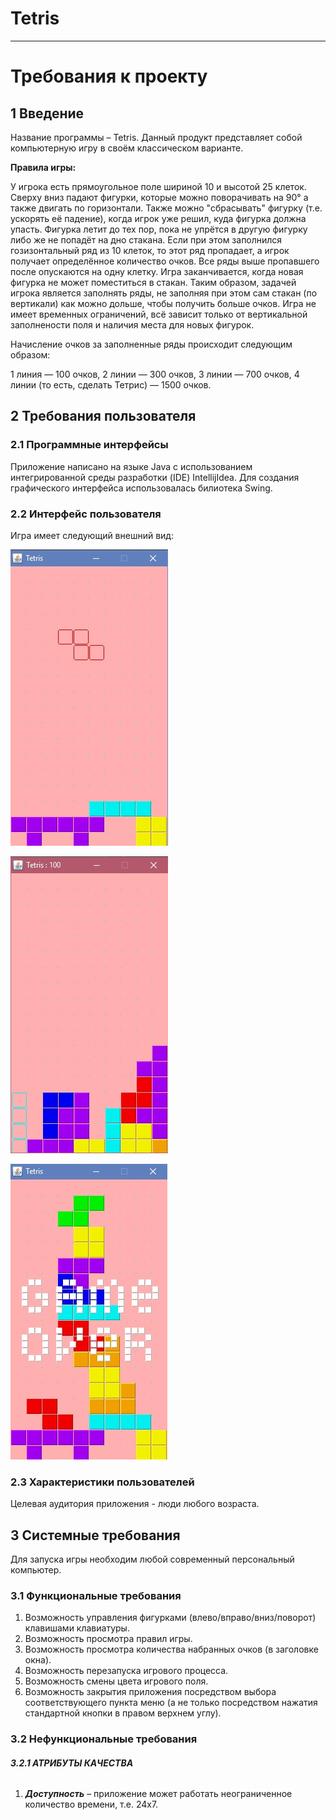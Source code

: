 # Tetris
***

# **Требования к проекту**
## **1 Введение**
Название программы – Tetris. 
Данный продукт представляет собой компьютерную игру в своём классическом варианте.

**Правила игры:**

У игрока есть прямоугольное поле шириной 10 и высотой 25 клеток. Сверху вниз падают фигурки, которые можно поворачивать на  90° а также двигать по горизонтали. 
Также можно "сбрасывать" фигурку (т.е. ускорять её падение), когда игрок уже решил, куда фигурка должна упасть. Фигурка летит до тех пор, пока не упрётся в
другую фигурку либо же не попадёт на дно стакана. Если при этом заполнился гозизонтальный ряд из 10 клеток, то этот ряд пропадает, а игрок получает определённое 
количество очков. Все ряды выше пропавшего после опускаются на одну клетку. Игра заканчивается, когда новая фигурка не может поместиться в стакан. 
Таким образом, задачей игрока является заполнять ряды, не заполняя при этом сам стакан (по вертикали) как можно дольше, чтобы получить больше очков. 
Игра не имеет временных ограничений, всё зависит только от вертикальной заполнености поля и наличия места для новых фигурок. 

Начисление очков за заполненные ряды происходит следующим образом: 

1 линия — 100 очков, 2 линии — 300 очков, 3 линии — 700 очков, 4 линии (то есть, сделать Тетрис) — 1500 очков.

## **2 Требования пользователя**
### **2.1 Программные интерфейсы**
Приложение написано на языке Java с использованием интегрированной среды разработки (IDE) IntellijIdea.
Для создания графического интерфейса использовалась билиотека Swing.

### **2.2 Интерфейс пользователя**
Игра имеет следующий внешний вид:

![alt-текст](https://github.com/OlgaBondareva/Tetris/blob/master/Documentation/Images/tetris.jpg "Внешний вид игры")

![alt-текст](https://github.com/OlgaBondareva/Tetris/blob/master/Documentation/Images/tetris1.jpg "Внешний вид игры")

![alt-текст](https://github.com/OlgaBondareva/Tetris/blob/master/Documentation/Images/gameOver.jpg "Game Over")

### **2.3 Характеристики пользователей**
Целевая аудитория приложения - люди любого возраста.

## **3 Системные требования**
Для запуска игры необходим любой современный персональный компьютер.  

### **3.1 Функциональные требования**  
1. Возможность управления фигурками (влево/вправо/вниз/поворот) клавишами клавиатуры.  
2. Возможность просмотра правил игры.  
3. Возможность просмотра количества набранных очков (в заголовке окна).  
4. Возможность перезапуска игрового процесса.  
5. Возможность смены цвета игрового поля.  
6. Возможность закрытия приложения посредством выбора соответствующего пункта меню (а не только посредством нажатия стандартной кнопки в правом верхнем углу).  

### **3.2 Нефункциональные требования**
###### **3.2.1 АТРИБУТЫ КАЧЕСТВА**
1. **_Доступность_** – приложение может работать неограниченное количество времени, т.е. 24x7.


